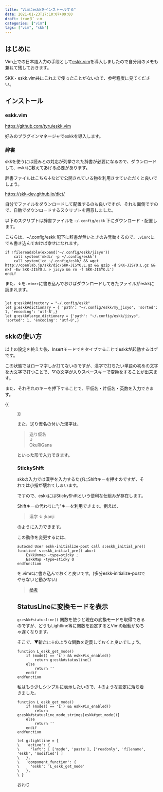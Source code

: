 ```yaml
---
title: "Vimにeskkをインストールする"
date: 2021-01-23T17:10:07+09:00
draft: trueう゛ぃm
categories: ["vim"]
tags: ["vim", "skk"]
---
```


## はじめに
Vim上での日本語入力の手段として[eskk.vim](https://github.com/tyru/eskk.vim)を導入しましたので自分用のメモも兼ねて残しておきます。

SKK・eskk.vim共にこれまで使ったことがないので、参考程度に見てください。

## インストール
### eskk.vim
https://github.com/tyru/eskk.vim

好みのプラグインマネージャでeskkを導入します。

### 辞書
skkを使うには読みとの対応が列挙された辞書が必要になるので、ダウンロードして、eskkに教えてあげる必要があります。

辞書ファイルはこちら↓などで公開されている物を利用させていただくと良いでしょう。

https://skk-dev.github.io/dict/

自分でファイルをダウンロードして配置するのも良いですが、それも面倒ですので、自動でダウンロードするスクリプトを用意しました。

以下のスクリプトは辞書ファイルを ` ~/.config/eskk `  下にダウンロード・配置します。

こちらは、~/.config/eskk 配下に辞書が無いときのみ発動するので、`.vimrc`にでも書き込んでおけば幸せになれます。

``` vim
if !filereadable(expand('~/.config/eskk/jisyo'))
    call system('mkdir -p ~/.config/eskk')
    call system('cd ~/.config/eskk/ && wget http://openlab.jp/skk/dic/SKK-JISYO.L.gz && gzip -d SKK-JISYO.L.gz && nkf -Ew SKK-JISYO.L > jisyo && rm -f SKK-JISYO.L')
endif
```

また、↓を`.vimrc`に書き込んでおけばダウンロードしてきたファイルがeskkに読まれます。

``` vim

let g:eskk#directory = "~/.config/eskk"
let g:eskk#dictionary = { 'path': "~/.config/eskk/my_jisyo", 'sorted': 1, 'encoding': 'utf-8',}
let g:eskk#large_dictionary = {'path': "~/.config/eskk/jisyo", 'sorted': 1, 'encoding': 'utf-8',}

```

## skkの使い方
以上の設定を終えた後、Insertモードで<C-j>をタイプすることでeskkが起動するはずです。

この状態ではローマ字しか打てないのですが、漢字で打ちたい単語の初めの文字を大文字で打つことで、▽の文字が入りスペースキーで変換をすることが出来ます。

また、それぞれのキーを押下することで、平仮名・片仮名・英数を入力できます。

{{<figure src="./eskk.png" alt="モード" width="75%">}}

また、送り仮名の付いた漢字は、

> 送り仮名  
> ↓  
> OkuRiGana

といった形で入力できます。

### StickyShift
skkの入力では漢字を入力するたびにShiftキーを押すのですが、それでは小指が壊れてしまいます。

ですので、eskkにはStickyShiftという便利な仕組みが存在します。

Shiftキーの代わりに";"キーを利用できます。例えば、

> 漢字
> ↓
> ;kanji

のように入力できます。

この動作を変更するには、
```vim
autocmd User eskk-initialize-post call s:eskk_initial_pre()
function! s:eskk_initial_pre() abort
    EskkUnmap -type=sticky ;
    EskkMap -type=sticky Q
endfunction
```
を.vimrcに書き込んでおくと良いです。(多分eskk-initialize-postでやらないと動かない)
> [参考](https://github.com/tyru/eskk.vim/blob/master/doc/eskk.jax)

## StatusLineに変換モードを表示

`g:eskk#statusline()` 関数を使うと現在の変換モードを取得できるのですが、どうもLightline等に関数を設定するとVimの起動がめちゃ遅くなります。

そこで、▼新たに↓のような関数を定義しておくと良いでしょう。

```vim
function L_eskk_get_mode()
    if (mode() == 'i') && eskk#is_enabled()
        return g:eskk#statusline()
    else
        return ''
    endif
endfunction
```

私はもう少しシンプルに表示したいので、↓のような設定に落ち着きました。

```vim
function L_eskk_get_mode()
    if (mode() == 'i') && eskk#is_enabled()
        return g:eskk#statusline_mode_strings[eskk#get_mode()]
    else
        return ''
    endif
endfunction

let g:lightline = {
\   'active': {
\     'left': [ ['mode', 'paste'], ['readonly', 'filename', 'eskk', 'modified'] ]
\   },
\   'component_function': {
\     'eskk': 'L_eskk_get_mode'
\   },
\ }
```

おわり
